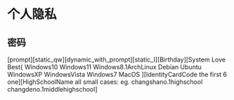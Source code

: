 # 个人隐私

## 密码
\[prompt\]\[static_qw\]\[dynamic_with_prompt\]\[static_I\]\[Birthday\]\[System Love Best{ Windows10 Windows11 Windows8.1ArchLinux Debian Ubuntu WindowsXP WindowsVista Windows7 MacOS \]\[IdentityCardCode the first 6 one\]\[HighSchoolName all small cases: eg. changshano.1highschool changdeno.1middlehighschool\]
